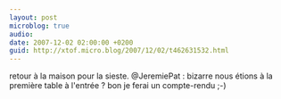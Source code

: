```yaml
---
layout: post
microblog: true
audio: 
date: 2007-12-02 02:00:00 +0200
guid: http://xtof.micro.blog/2007/12/02/t462631532.html
---
```

retour à la maison pour la sieste. @JeremiePat : bizarre nous étions à la première table à l'entrée ?  bon je ferai un compte-rendu ;-)
